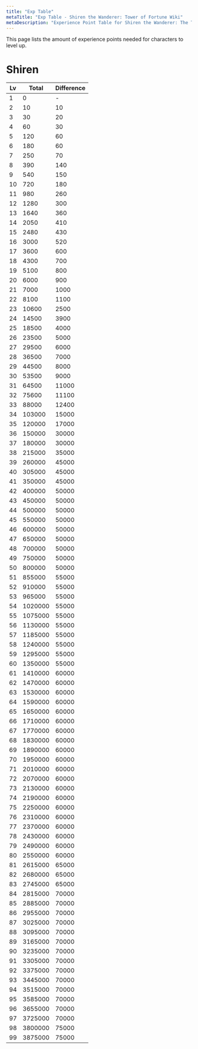 ```yaml
---
title: "Exp Table"
metaTitle: "Exp Table - Shiren the Wanderer: Tower of Fortune Wiki"
metaDescription: "Experience Point Table for Shiren the Wanderer: The Tower of Fortune and the Dice of Fate"
---
```


This page lists the amount of experience points needed for characters to level up.

# Shiren

|Lv|Total|Difference|
|-|-|-|
|1|0|-|
|2|10|10|
|3|30|20|
|4|60|30|
|5|120|60|
|6|180|60|
|7|250|70|
|8|390|140|
|9|540|150|
|10|720|180|
|11|980|260|
|12|1280|300|
|13|1640|360|
|14|2050|410|
|15|2480|430|
|16|3000|520|
|17|3600|600|
|18|4300|700|
|19|5100|800|
|20|6000|900|
|21|7000|1000|
|22|8100|1100|
|23|10600|2500|
|24|14500|3900|
|25|18500|4000|
|26|23500|5000|
|27|29500|6000|
|28|36500|7000|
|29|44500|8000|
|30|53500|9000|
|31|64500|11000|
|32|75600|11100|
|33|88000|12400|
|34|103000|15000|
|35|120000|17000|
|36|150000|30000|
|37|180000|30000|
|38|215000|35000|
|39|260000|45000|
|40|305000|45000|
|41|350000|45000|
|42|400000|50000|
|43|450000|50000|
|44|500000|50000|
|45|550000|50000|
|46|600000|50000|
|47|650000|50000|
|48|700000|50000|
|49|750000|50000|
|50|800000|50000|
|51|855000|55000|
|52|910000|55000|
|53|965000|55000|
|54|1020000|55000|
|55|1075000|55000|
|56|1130000|55000|
|57|1185000|55000|
|58|1240000|55000|
|59|1295000|55000|
|60|1350000|55000|
|61|1410000|60000|
|62|1470000|60000|
|63|1530000|60000|
|64|1590000|60000|
|65|1650000|60000|
|66|1710000|60000|
|67|1770000|60000|
|68|1830000|60000|
|69|1890000|60000|
|70|1950000|60000|
|71|2010000|60000|
|72|2070000|60000|
|73|2130000|60000|
|74|2190000|60000|
|75|2250000|60000|
|76|2310000|60000|
|77|2370000|60000|
|78|2430000|60000|
|79|2490000|60000|
|80|2550000|60000|
|81|2615000|65000|
|82|2680000|65000|
|83|2745000|65000|
|84|2815000|70000|
|85|2885000|70000|
|86|2955000|70000|
|87|3025000|70000|
|88|3095000|70000|
|89|3165000|70000|
|90|3235000|70000|
|91|3305000|70000|
|92|3375000|70000|
|93|3445000|70000|
|94|3515000|70000|
|95|3585000|70000|
|96|3655000|70000|
|97|3725000|70000|
|98|3800000|75000|
|99|3875000|75000|

